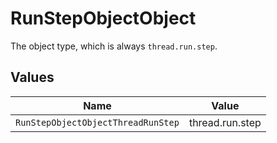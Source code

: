 # RunStepObjectObject

The object type, which is always `thread.run.step`.


## Values

| Name                               | Value                              |
| ---------------------------------- | ---------------------------------- |
| `RunStepObjectObjectThreadRunStep` | thread.run.step                    |